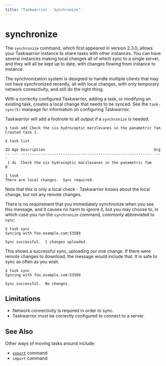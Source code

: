 ```yaml
---
title: "Taskwarrior - Synchronize"
---
```


# synchronize

The `synchronize` command, which first appeared in version 2.3.0, allows your Taskwarrior instance to share tasks with other instances.
You can have several instances making local changes all of which sync to a single server, and they will all be kept up to date, with changes flowing from instance to instance.

The synchronization system is designed to handle multiple clients that may not have synchronized recently, all with local changes, with only temporary network connectivity, and still do the right thing.

With a correctly configured Taskwarrior, adding a task, or modifying an existing task, creates a local change that needs to be synced.
See the `task-sync(5)` manpage for information on configuring Taskwarrior.

Taskwarrior will add a footnote to all output if a `synchronize` is needed.

```
$ task add Check the six hydrocoptic marzlevanes in the panametric fam
Created task 1.

$ task list

ID Age Description                                                 Urg
-- --- ----------------------------------------------------------- ----
 1 4s  Check the six hydrocoptic marzlevanes in the panametric fam    0

1 task
There are local changes.  Sync required.
```

Note that this is only a local check - Taskwarrior knows about the local change, but not any remote changes.

There is no requirement that you immediately synchronize when you see this message, and it causes no harm to ignore it, but you may choose to, in which case you run the `synchronize` command, commonly abbreviated to `sync`:

```
$ task sync
Syncing with foo.example.com:53589

Sync successful.  1 changes uploaded.
```

This shows a successful sync, uploading our one change.
If there were remote changes to download, the message would include that.
It is safe to sync as often as you wish.

```
$ task sync
Syncing with foo.example.com:53589

Sync successful.  No changes.
```

## Limitations

- Network connectivity is required in order to sync.
- Taskwarrior must be correctly configured to connect to a server.

## See Also

Other ways of moving tasks around include:

- [`export`](../export/) command
- `import` command
